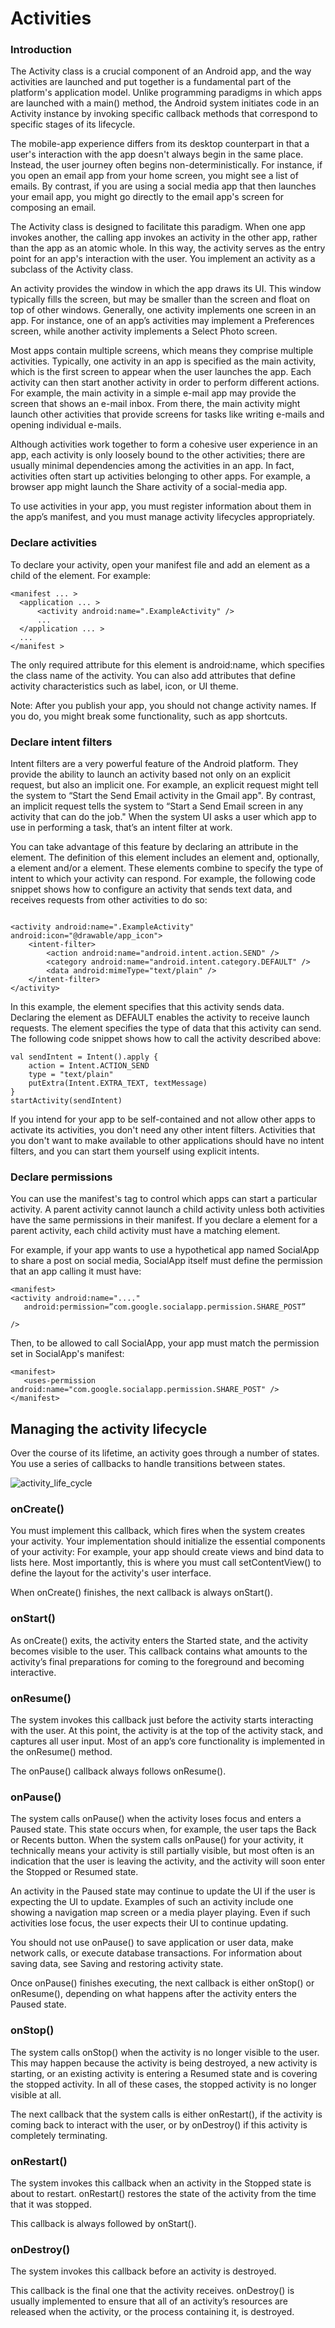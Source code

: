 # Activities

### Introduction

The Activity class is a crucial component of an Android app, and the way activities are launched and put together is a fundamental part of the platform's application model. Unlike programming paradigms in which apps are launched with a main() method, the Android system initiates code in an Activity instance by invoking specific callback methods that correspond to specific stages of its lifecycle.

The mobile-app experience differs from its desktop counterpart in that a user's interaction with the app doesn't always begin in the same place. Instead, the user journey often begins non-deterministically. For instance, if you open an email app from your home screen, you might see a list of emails. By contrast, if you are using a social media app that then launches your email app, you might go directly to the email app's screen for composing an email.

The Activity class is designed to facilitate this paradigm. When one app invokes another, the calling app invokes an activity in the other app, rather than the app as an atomic whole. In this way, the activity serves as the entry point for an app's interaction with the user. You implement an activity as a subclass of the Activity class.

An activity provides the window in which the app draws its UI. This window typically fills the screen, but may be smaller than the screen and float on top of other windows. Generally, one activity implements one screen in an app. For instance, one of an app’s activities may implement a Preferences screen, while another activity implements a Select Photo screen.

Most apps contain multiple screens, which means they comprise multiple activities. Typically, one activity in an app is specified as the main activity, which is the first screen to appear when the user launches the app. Each activity can then start another activity in order to perform different actions. For example, the main activity in a simple e-mail app may provide the screen that shows an e-mail inbox. From there, the main activity might launch other activities that provide screens for tasks like writing e-mails and opening individual e-mails.

Although activities work together to form a cohesive user experience in an app, each activity is only loosely bound to the other activities; there are usually minimal dependencies among the activities in an app. In fact, activities often start up activities belonging to other apps. For example, a browser app might launch the Share activity of a social-media app.

To use activities in your app, you must register information about them in the app’s manifest, and you must manage activity lifecycles appropriately.

### Declare activities

To declare your activity, open your manifest file and add an <activity> element as a child of the <application> element. For example:
```
<manifest ... >
  <application ... >
      <activity android:name=".ExampleActivity" />
      ...
  </application ... >
  ...
</manifest >

```
The only required attribute for this element is android:name, which specifies the class name of the activity. You can also add attributes that define activity characteristics such as label, icon, or UI theme.


Note: After you publish your app, you should not change activity names. If you do, you might break some functionality, such as app shortcuts. 

### Declare intent filters

Intent filters are a very powerful feature of the Android platform. They provide the ability to launch an activity based not only on an explicit request, but also an implicit one. For example, an explicit request might tell the system to “Start the Send Email activity in the Gmail app". By contrast, an implicit request tells the system to “Start a Send Email screen in any activity that can do the job." When the system UI asks a user which app to use in performing a task, that’s an intent filter at work.

You can take advantage of this feature by declaring an <intent-filter> attribute in the <activity> element. The definition of this element includes an <action> element and, optionally, a <category> element and/or a <data> element. These elements combine to specify the type of intent to which your activity can respond. For example, the following code snippet shows how to configure an activity that sends text data, and receives requests from other activities to do so:

```

<activity android:name=".ExampleActivity" android:icon="@drawable/app_icon">
    <intent-filter>
        <action android:name="android.intent.action.SEND" />
        <category android:name="android.intent.category.DEFAULT" />
        <data android:mimeType="text/plain" />
    </intent-filter>
</activity>

```

In this example, the <action> element specifies that this activity sends data. Declaring the <category> element as DEFAULT enables the activity to receive launch requests. The <data> element specifies the type of data that this activity can send. The following code snippet shows how to call the activity described above:

```
val sendIntent = Intent().apply {
    action = Intent.ACTION_SEND
    type = "text/plain"
    putExtra(Intent.EXTRA_TEXT, textMessage)
}
startActivity(sendIntent)
```


If you intend for your app to be self-contained and not allow other apps to activate its activities, you don't need any other intent filters. Activities that you don't want to make available to other applications should have no intent filters, and you can start them yourself using explicit intents.

### Declare permissions

You can use the manifest's <activity> tag to control which apps can start a particular activity. A parent activity cannot launch a child activity unless both activities have the same permissions in their manifest. If you declare a <uses-permission> element for a parent activity, each child activity must have a matching <uses-permission> element.

For example, if your app wants to use a hypothetical app named SocialApp to share a post on social media, SocialApp itself must define the permission that an app calling it must have:

```
<manifest>
<activity android:name="...."
   android:permission=”com.google.socialapp.permission.SHARE_POST”

/>
```

Then, to be allowed to call SocialApp, your app must match the permission set in SocialApp's manifest:


```
<manifest>
   <uses-permission android:name="com.google.socialapp.permission.SHARE_POST" />
</manifest>
```

## Managing the activity lifecycle

Over the course of its lifetime, an activity goes through a number of states. You use a series of callbacks to handle transitions between states.


![activity_life_cycle](../../../assets/images/week_one/activity_life_cycle.png)


### onCreate()

You must implement this callback, which fires when the system creates your activity. Your implementation should initialize the essential components of your activity: For example, your app should create views and bind data to lists here. Most importantly, this is where you must call setContentView() to define the layout for the activity's user interface.

When onCreate() finishes, the next callback is always onStart().

### onStart()
As onCreate() exits, the activity enters the Started state, and the activity becomes visible to the user. This callback contains what amounts to the activity’s final preparations for coming to the foreground and becoming interactive.

### onResume()
The system invokes this callback just before the activity starts interacting with the user. At this point, the activity is at the top of the activity stack, and captures all user input. Most of an app’s core functionality is implemented in the onResume() method.

The onPause() callback always follows onResume().

### onPause()

The system calls onPause() when the activity loses focus and enters a Paused state. This state occurs when, for example, the user taps the Back or Recents button. When the system calls onPause() for your activity, it technically means your activity is still partially visible, but most often is an indication that the user is leaving the activity, and the activity will soon enter the Stopped or Resumed state.

An activity in the Paused state may continue to update the UI if the user is expecting the UI to update. Examples of such an activity include one showing a navigation map screen or a media player playing. Even if such activities lose focus, the user expects their UI to continue updating.

You should not use onPause() to save application or user data, make network calls, or execute database transactions. For information about saving data, see Saving and restoring activity state.

Once onPause() finishes executing, the next callback is either onStop() or onResume(), depending on what happens after the activity enters the Paused state.

### onStop()
The system calls onStop() when the activity is no longer visible to the user. This may happen because the activity is being destroyed, a new activity is starting, or an existing activity is entering a Resumed state and is covering the stopped activity. In all of these cases, the stopped activity is no longer visible at all.

The next callback that the system calls is either onRestart(), if the activity is coming back to interact with the user, or by onDestroy() if this activity is completely terminating.

### onRestart()

The system invokes this callback when an activity in the Stopped state is about to restart. onRestart() restores the state of the activity from the time that it was stopped.

This callback is always followed by onStart().

### onDestroy()
The system invokes this callback before an activity is destroyed.

This callback is the final one that the activity receives. onDestroy() is usually implemented to ensure that all of an activity’s resources are released when the activity, or the process containing it, is destroyed.
